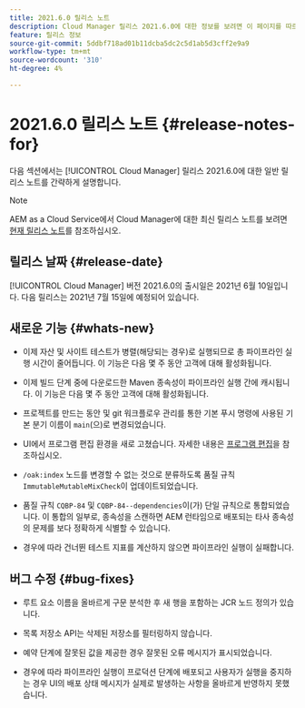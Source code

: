 ```yaml
---
title: 2021.6.0 릴리스 노트
description: Cloud Manager 릴리스 2021.6.0에 대한 정보를 보려면 이 페이지를 따르십시오
feature: 릴리스 정보
source-git-commit: 5ddbf718ad01b11dcba5dc2c5d1ab5d3cff2e9a9
workflow-type: tm+mt
source-wordcount: '310'
ht-degree: 4%

---
```


# 2021.6.0 릴리스 노트 {#release-notes-for}

다음 섹션에서는 [!UICONTROL Cloud Manager] 릴리스 2021.6.0에 대한 일반 릴리스 노트를 간략하게 설명합니다.

>[!NOTE]
>AEM as a Cloud Service에서 Cloud Manager에 대한 최신 릴리스 노트를 보려면 [현재 릴리스 노트](https://experienceleague.adobe.com/docs/experience-manager-cloud-service/onboarding/getting-access/release-notes-cloud-manager/release-notes-cm-current.html?lang=en#getting-access)를 참조하십시오.

## 릴리스 날짜 {#release-date}

[!UICONTROL Cloud Manager] 버전 2021.6.0의 출시일은 2021년 6월 10일입니다.
다음 릴리스는 2021년 7월 15일에 예정되어 있습니다.

## 새로운 기능 {#whats-new}

* 이제 자산 및 사이트 테스트가 병렬(해당되는 경우)로 실행되므로 총 파이프라인 실행 시간이 줄어듭니다. 이 기능은 다음 몇 주 동안 고객에 대해 활성화됩니다.

* 이제 빌드 단계 중에 다운로드한 Maven 종속성이 파이프라인 실행 간에 캐시됩니다. 이 기능은 다음 몇 주 동안 고객에 대해 활성화됩니다.

* 프로젝트를 만드는 동안 및 git 워크플로우 관리를 통한 기본 푸시 명령에 사용된 기본 분기 이름이 `main`(으)로 변경되었습니다.

* UI에서 프로그램 편집 환경을 새로 고쳤습니다. 자세한 내용은 [프로그램 편집](/help/using/setting-up-program.md#editing-program)을 참조하십시오.

* `/oak:index` 노드를 변경할 수 없는 것으로 분류하도록 품질 규칙 `ImmutableMutableMixCheck`이 업데이트되었습니다.

* 품질 규칙 `CQBP-84` 및 `CQBP-84--dependencies`이(가) 단일 규칙으로 통합되었습니다. 이 통합의 일부로, 종속성을 스캔하면 AEM 런타임으로 배포되는 타사 종속성의 문제를 보다 정확하게 식별할 수 있습니다.

* 경우에 따라 건너뛴 테스트 지표를 계산하지 않으면 파이프라인 실행이 실패합니다.

## 버그 수정 {#bug-fixes}

* 루트 요소 이름을 올바르게 구문 분석한 후 새 행을 포함하는 JCR 노드 정의가 있습니다.

* 목록 저장소 API는 삭제된 저장소를 필터링하지 않습니다.

* 예약 단계에 잘못된 값을 제공한 경우 잘못된 오류 메시지가 표시되었습니다.

* 경우에 따라 파이프라인 실행이 프로덕션 단계에 배포되고 사용자가 실행을 중지하는 경우 UI의 배포 상태 메시지가 실제로 발생하는 사항을 올바르게 반영하지 못했습니다.
